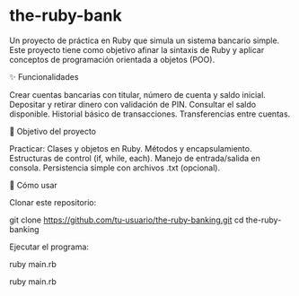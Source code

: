 # the-ruby-bank
Un proyecto de práctica en Ruby que simula un sistema bancario simple. Este proyecto tiene como objetivo afinar la sintaxis de Ruby y aplicar conceptos de programación orientada a objetos (POO).

✨ Funcionalidades

Crear cuentas bancarias con titular, número de cuenta y saldo inicial.
Depositar y retirar dinero con validación de PIN.
Consultar el saldo disponible.
Historial básico de transacciones.
Transferencias entre cuentas.

🎯 Objetivo del proyecto

Practicar:
Clases y objetos en Ruby.
Métodos y encapsulamiento.
Estructuras de control (if, while, each).
Manejo de entrada/salida en consola.
Persistencia simple con archivos .txt (opcional).


🚀 Cómo usar

Clonar este repositorio:

git clone https://github.com/tu-usuario/the-ruby-banking.git
cd the-ruby-banking

Ejecutar el programa:

ruby main.rb

ruby main.rb

